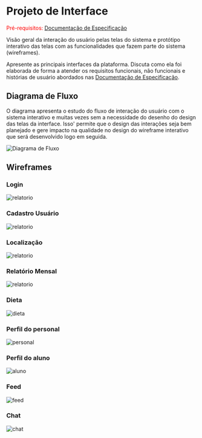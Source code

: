 
# Projeto de Interface

<span style="color:red">Pré-requisitos: <a href="2-Especificação do Projeto.md"> Documentação de Especificação</a></span>

Visão geral da interação do usuário pelas telas do sistema e protótipo interativo das telas com as funcionalidades que fazem parte do sistema (wireframes).

 Apresente as principais interfaces da plataforma. Discuta como ela foi elaborada de forma a atender os requisitos funcionais, não funcionais e histórias de usuário abordados nas <a href="2-Especificação do Projeto.md"> Documentação de Especificação</a>.

## Diagrama de Fluxo

O diagrama apresenta o estudo do fluxo de interação do usuário com o sistema interativo e  muitas vezes sem a necessidade do desenho do design das telas da interface. Isso' permite que o design das interações seja bem planejado e gere impacto na qualidade no design do wireframe interativo que será desenvolvido logo em seguida.



![Diagrama de Fluxo](img/Diagrama%20de%20Fluxo.png)




## Wireframes

### Login
![relatorio](img/Login.png)

### Cadastro Usuário
![relatorio](img/Cadastro.png)

### Localização
![relatorio](img/Localiza%C3%A7%C3%A3o.png)

### Relatório Mensal
![relatorio](img/relatorio.jpg)

### Dieta
![dieta](img/dieta.jpg)

### Perfil do personal
![personal](img/personal.png)

### Perfil do aluno
![aluno](img/aluno.png)

### Feed
![feed](img/wireframefeed.png)

### Chat
![chat](img/wireframeChat.png)


